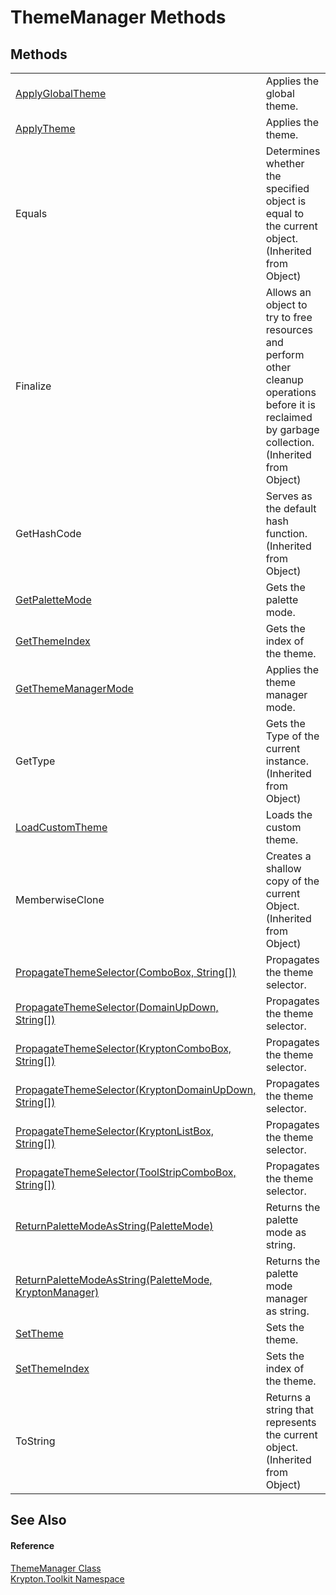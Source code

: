 # ThemeManager Methods




## Methods
<table>
<tr>
<td><a href="8188b449-2a1f-c9db-a813-4615ffbb8cfe.md">ApplyGlobalTheme</a></td>
<td>Applies the global theme.</td></tr>
<tr>
<td><a href="0f7635c5-1e68-b7cf-28cf-0b8218191622.md">ApplyTheme</a></td>
<td>Applies the theme.</td></tr>
<tr>
<td>Equals</td>
<td>Determines whether the specified object is equal to the current object.<br />(Inherited from Object)</td></tr>
<tr>
<td>Finalize</td>
<td>Allows an object to try to free resources and perform other cleanup operations before it is reclaimed by garbage collection.<br />(Inherited from Object)</td></tr>
<tr>
<td>GetHashCode</td>
<td>Serves as the default hash function.<br />(Inherited from Object)</td></tr>
<tr>
<td><a href="e0c4f92b-678e-3c1a-25fc-1fb74118a851.md">GetPaletteMode</a></td>
<td>Gets the palette mode.</td></tr>
<tr>
<td><a href="5d24353b-5eb5-49e0-9e07-042779efe0ca.md">GetThemeIndex</a></td>
<td>Gets the index of the theme.</td></tr>
<tr>
<td><a href="1cb95463-e887-b9f6-f2cb-c771997620e1.md">GetThemeManagerMode</a></td>
<td>Applies the theme manager mode.</td></tr>
<tr>
<td>GetType</td>
<td>Gets the Type of the current instance.<br />(Inherited from Object)</td></tr>
<tr>
<td><a href="8c9a465a-73cb-8e1e-219e-aa47279d8590.md">LoadCustomTheme</a></td>
<td>Loads the custom theme.</td></tr>
<tr>
<td>MemberwiseClone</td>
<td>Creates a shallow copy of the current Object.<br />(Inherited from Object)</td></tr>
<tr>
<td><a href="e1ade64c-3d53-7a67-e0ca-e13a47c3f21f.md">PropagateThemeSelector(ComboBox, String[])</a></td>
<td>Propagates the theme selector.</td></tr>
<tr>
<td><a href="7d447518-1bb3-d143-7611-c6d42de8a3e5.md">PropagateThemeSelector(DomainUpDown, String[])</a></td>
<td>Propagates the theme selector.</td></tr>
<tr>
<td><a href="19945c37-c153-5cef-5531-71b018dc399f.md">PropagateThemeSelector(KryptonComboBox, String[])</a></td>
<td>Propagates the theme selector.</td></tr>
<tr>
<td><a href="765fcdac-edfc-25e8-4b68-53ecbb75771e.md">PropagateThemeSelector(KryptonDomainUpDown, String[])</a></td>
<td>Propagates the theme selector.</td></tr>
<tr>
<td><a href="543ac307-6bcd-6473-93f3-0583dde33040.md">PropagateThemeSelector(KryptonListBox, String[])</a></td>
<td>Propagates the theme selector.</td></tr>
<tr>
<td><a href="5a96af18-da68-4582-756e-ec1ad09b9edc.md">PropagateThemeSelector(ToolStripComboBox, String[])</a></td>
<td>Propagates the theme selector.</td></tr>
<tr>
<td><a href="da9cfdea-f142-8887-3bf0-d440239e75a9.md">ReturnPaletteModeAsString(PaletteMode)</a></td>
<td>Returns the palette mode as string.</td></tr>
<tr>
<td><a href="94e0bd35-6908-f72e-3fb8-ec961e6b2607.md">ReturnPaletteModeAsString(PaletteMode, KryptonManager)</a></td>
<td>Returns the palette mode manager as string.</td></tr>
<tr>
<td><a href="a4248b47-021b-e7c7-465f-7d8dd9a3d50e.md">SetTheme</a></td>
<td>Sets the theme.</td></tr>
<tr>
<td><a href="efc8e687-6a51-277d-b244-c7fb2420018d.md">SetThemeIndex</a></td>
<td>Sets the index of the theme.</td></tr>
<tr>
<td>ToString</td>
<td>Returns a string that represents the current object.<br />(Inherited from Object)</td></tr>
</table>

## See Also


#### Reference
<a href="c3557dc0-134b-b1fa-5e72-c57856c5b309.md">ThemeManager Class</a>  
<a href="79d2eac2-21f4-54ff-7552-b20c33c30600.md">Krypton.Toolkit Namespace</a>  
